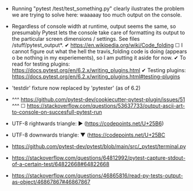 - Running "pytest /test/test_something.py" clearly ilustrates the problem we are trying to solve here: waaaaay too much output on the console.
- Regardless of console width at runtime, output seems the same, so presumably Pytest lets the console take care of formatting its output to the particular screen dimensions / settings. See files /stuff/pytest_output*.
✔︎ https://en.wikipedia.org/wiki/Code_folding
☐ I cannot figure out what the hell the travis_folding code is doing (appears o be nothing in my experiements), so I am putting it aside for now.
✔︎ To read for testing plugins: https://docs.pytest.org/en/6.2.x/writing_plugins.html
✔︎ Testing plugins: https://docs.pytest.org/en/6.2.x/writing_plugins.html#testing-plugins
- 'testdir' fixture now replaced by 'pytester' (as of 6.2)
- ^^^ https://github.com/pytest-dev/cookiecutter-pytest-plugin/issues/51 ^^^
☐ https://stackoverflow.com/questions/53637733/output-ascii-art-to-console-on-succesfull-pytest-run
- UTF-8 rightwards triangle: ▶ (https://codepoints.net/U+25B6)
- UTF-8 downwards triangle: ▼ (https://codepoints.net/U+25BC

- https://github.com/pytest-dev/pytest/blob/main/src/_pytest/terminal.py
- https://stackoverflow.com/questions/64812992/pytest-capture-stdout-of-a-certain-test/64822668#64822668
- https://stackoverflow.com/questions/46865816/read-py-tests-output-as-object/46867867#46867867

